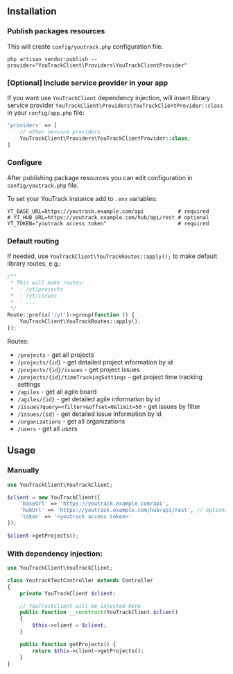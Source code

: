 ## Installation

### Publish packages resources

This will create `config/youtrack.php` configuration file.

```shell
php artisan vendor:publish --provider="YouTrackClient\Providers\YouTrackClientProvider"
```

### [Optional] Include service provider in your app
If you want use `YouTrackClient` dependency injection, will insert library service provider 
`YouTrackClient\Providers\YouTrackClientProvider::class` in your `config/app.php` file:

```php
'providers' => [
    // other service providers
    YouTrackClient\Providers\YouTrackClientProvider::class,
]
```

### Configure

After publishing package resources you can edit configuration in `config/youtrack.php` file.

To set your YouTrack instance add to `.env` variables:
```dotenv
YT_BASE_URL=https://youtrack.example.com/api           # required
# YT_HUB_URL=https://youtrack.example.com/hub/api/rest # optional
YT_TOKEN="youtrack access token"                       # required
```

### Default routing

If needed, use `YouTrackClient\YouTrackRoutes::apply();` to make default library routes, e.g.:

```php
/**
 * This will make routes:
 *  - /yt/projects
 *  - /yt/issues
 *  - ...
 */
Route::prefix('/yt')->group(function () {
    YouTrackClient\YouTrackRoutes::apply();
});
```

Routes:
* `/projects` - get all projects
* `/projects/{id}` - get detailed project information  by id
* `/projects/{id}/issues` - get project issues
* `/projects/{id}/timeTrackingSettings` - get project time tracking settings
* `/agiles` - get all agile board
* `/agiles/{id}` - get detailed agile information by id
* `/issues?query=<filter>&offset=0&limit=50` - get issues by filter
* `/issues/{id}` - get detailed issue information by id
* `/organizations` - get all organizations
* `/users` - get all users

## Usage

### Manually

```php
use YouTrackClient\YouTrackClient;

$client = new YouTrackClient([
    'baseUrl' => 'https://youtrack.example.com/api',
    'hubUrl' => 'https://youtrack.example.com/hub/api/rest', // optional
    'token' => '<youtrack access token>'
]);

$client->getProjects();
```

### With dependency injection:

```php
use YouTrackClient\YouTrackClient;

class YoutrackTestController extends Controller
{
    private YouTrackClient $client;

    // YouTrackClient will be injected here
    public function __construct(YouTrackClient $client)
    {
        $this->client = $client;
    }

    public function getProjects() {
        return $this->client->getProjects();
    }
}
```
